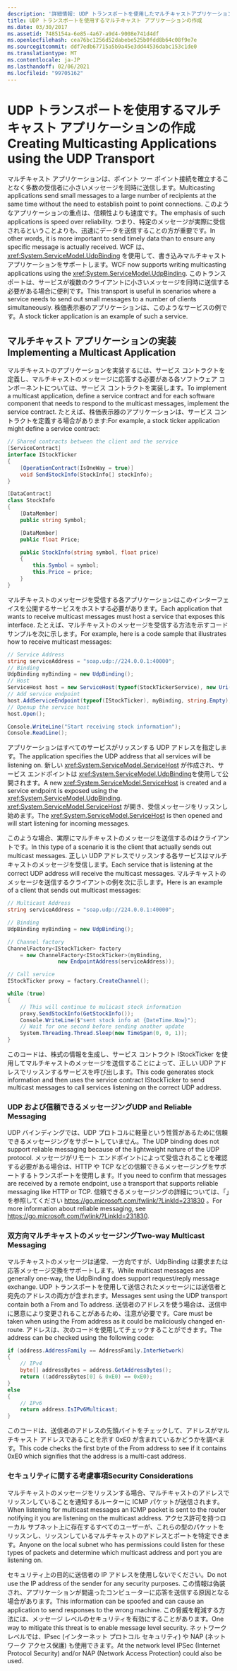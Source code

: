```yaml
---
description: '詳細情報: UDP トランスポートを使用したマルチキャストアプリケーションの作成'
title: UDP トランスポートを使用するマルチキャスト アプリケーションの作成
ms.date: 03/30/2017
ms.assetid: 7485154a-6e85-4a67-a9d4-9008e741d4df
ms.openlocfilehash: cea76bc1256d52dabebe525b0fdd8b64c08f9e7e
ms.sourcegitcommit: ddf7edb67715a5b9a45e3dd44536dabc153c1de0
ms.translationtype: MT
ms.contentlocale: ja-JP
ms.lasthandoff: 02/06/2021
ms.locfileid: "99705162"
---
```

# <a name="creating-multicasting-applications-using-the-udp-transport"></a><span data-ttu-id="0f53c-103">UDP トランスポートを使用するマルチキャスト アプリケーションの作成</span><span class="sxs-lookup"><span data-stu-id="0f53c-103">Creating Multicasting Applications using the UDP Transport</span></span>

<span data-ttu-id="0f53c-104">マルチキャスト アプリケーションは、ポイント ツー ポイント接続を確立することなく多数の受信者に小さいメッセージを同時に送信します。</span><span class="sxs-lookup"><span data-stu-id="0f53c-104">Multicasting applications send small messages to a large number of recipients at the same time without the need to establish point to point connections.</span></span> <span data-ttu-id="0f53c-105">このようなアプリケーションの重点は、信頼性よりも速度です。</span><span class="sxs-lookup"><span data-stu-id="0f53c-105">The emphasis of such applications is speed over reliability.</span></span> <span data-ttu-id="0f53c-106">つまり、特定のメッセージが実際に受信されるということよりも、迅速にデータを送信することの方が重要です。</span><span class="sxs-lookup"><span data-stu-id="0f53c-106">In other words, it is more important to send timely data than to ensure any specific message is actually received.</span></span> <span data-ttu-id="0f53c-107">WCF は、<xref:System.ServiceModel.UdpBinding> を使用して、書き込みマルチキャスト アプリケーションをサポートします。</span><span class="sxs-lookup"><span data-stu-id="0f53c-107">WCF now supports writing multicasting applications using the <xref:System.ServiceModel.UdpBinding>.</span></span> <span data-ttu-id="0f53c-108">このトランスポートは、サービスが複数のクライアントに小さいメッセージを同時に送信する必要がある場合に便利です。</span><span class="sxs-lookup"><span data-stu-id="0f53c-108">This transport is useful in scenarios where a service needs to send out small messages to a number of clients simultaneously.</span></span> <span data-ttu-id="0f53c-109">株価表示器のアプリケーションは、このようなサービスの例です。</span><span class="sxs-lookup"><span data-stu-id="0f53c-109">A stock ticker application is an example of such a service.</span></span>  
  
## <a name="implementing-a-multicast-application"></a><span data-ttu-id="0f53c-110">マルチキャスト アプリケーションの実装</span><span class="sxs-lookup"><span data-stu-id="0f53c-110">Implementing a Multicast Application</span></span>  

 <span data-ttu-id="0f53c-111">マルチキャストのアプリケーションを実装するには、サービス コントラクトを定義し、マルチキャストのメッセージに応答する必要がある各ソフトウェア コンポーネントについては、サービス コントラクトを実装します。</span><span class="sxs-lookup"><span data-stu-id="0f53c-111">To implement a multicast application, define a service contract and for each software component that needs to respond to the multicast messages, implement the service contract.</span></span> <span data-ttu-id="0f53c-112">たとえば、株価表示器のアプリケーションは、サービス コントラクトを定義する場合があります:</span><span class="sxs-lookup"><span data-stu-id="0f53c-112">For example, a stock ticker application might define a service contract:</span></span>  
  
```csharp
// Shared contracts between the client and the service  
[ServiceContract]
interface IStockTicker
{
    [OperationContract(IsOneWay = true)]
    void SendStockInfo(StockInfo[] stockInfo);
}

[DataContract]
class StockInfo
{
    [DataMember]
    public string Symbol;

    [DataMember]
    public float Price;

    public StockInfo(string symbol, float price)
    {
        this.Symbol = symbol;
        this.Price = price;
    }
}
```  
  
 <span data-ttu-id="0f53c-113">マルチキャストのメッセージを受信する各アプリケーションはこのインターフェイスを公開するサービスをホストする必要があります。</span><span class="sxs-lookup"><span data-stu-id="0f53c-113">Each application that wants to receive multicast messages must host a service that exposes this interface.</span></span>  <span data-ttu-id="0f53c-114">たとえば、マルチキャストのメッセージを受信する方法を示すコード サンプルを次に示します。</span><span class="sxs-lookup"><span data-stu-id="0f53c-114">For example, here is a code sample that illustrates how to receive multicast messages:</span></span>  
  
```csharp
// Service Address
string serviceAddress = "soap.udp://224.0.0.1:40000";
// Binding
UdpBinding myBinding = new UdpBinding();
// Host
ServiceHost host = new ServiceHost(typeof(StockTickerService), new Uri(serviceAddress));
// Add service endpoint
host.AddServiceEndpoint(typeof(IStockTicker), myBinding, string.Empty);
// Openup the service host
host.Open();

Console.WriteLine("Start receiving stock information");
Console.ReadLine();
```  
  
 <span data-ttu-id="0f53c-115">アプリケーションはすべてのサービスがリッスンする UDP アドレスを指定します。</span><span class="sxs-lookup"><span data-stu-id="0f53c-115">The application specifies the UDP address that all services will be listening on.</span></span> <span data-ttu-id="0f53c-116">新しい <xref:System.ServiceModel.ServiceHost> が作成され、サービス エンドポイントは <xref:System.ServiceModel.UdpBinding>を使用して公開されます。</span><span class="sxs-lookup"><span data-stu-id="0f53c-116">A new <xref:System.ServiceModel.ServiceHost> is created and a service endpoint is exposed using the <xref:System.ServiceModel.UdpBinding>.</span></span> <span data-ttu-id="0f53c-117"><xref:System.ServiceModel.ServiceHost> が開き、受信メッセージをリッスンし始めます。</span><span class="sxs-lookup"><span data-stu-id="0f53c-117">The <xref:System.ServiceModel.ServiceHost> is then opened and will start listening for incoming messages.</span></span>  
  
 <span data-ttu-id="0f53c-118">このような場合、実際にマルチキャストのメッセージを送信するのはクライアントです。</span><span class="sxs-lookup"><span data-stu-id="0f53c-118">In this type of a scenario it is the client that actually sends out multicast messages.</span></span> <span data-ttu-id="0f53c-119">正しい UDP アドレスでリッスンする各サービスはマルチキャストのメッセージを受信します。</span><span class="sxs-lookup"><span data-stu-id="0f53c-119">Each service that is listening at the correct UDP address will receive the multicast messages.</span></span> <span data-ttu-id="0f53c-120">マルチキャストのメッセージを送信するクライアントの例を次に示します。</span><span class="sxs-lookup"><span data-stu-id="0f53c-120">Here is an example of a client that sends out multicast messages:</span></span>  
  
```csharp
// Multicast Address
string serviceAddress = "soap.udp://224.0.0.1:40000";

// Binding
UdpBinding myBinding = new UdpBinding();

// Channel factory
ChannelFactory<IStockTicker> factory
    = new ChannelFactory<IStockTicker>(myBinding,
                new EndpointAddress(serviceAddress));

// Call service
IStockTicker proxy = factory.CreateChannel();

while (true)
{
    // This will continue to mulicast stock information
    proxy.SendStockInfo(GetStockInfo());
    Console.WriteLine($"sent stock info at {DateTime.Now}");
    // Wait for one second before sending another update
    System.Threading.Thread.Sleep(new TimeSpan(0, 0, 1));
}
```  
  
 <span data-ttu-id="0f53c-121">このコードは、株式の情報を生成し、サービス コントラクト IStockTicker を使用してマルチキャストのメッセージを送信することによって、正しい UDP アドレスでリッスンするサービスを呼び出します。</span><span class="sxs-lookup"><span data-stu-id="0f53c-121">This code generates stock information and then uses the service contract IStockTicker to send multicast messages to call services listening on the correct UDP address.</span></span>  
  
### <a name="udp-and-reliable-messaging"></a><span data-ttu-id="0f53c-122">UDP および信頼できるメッセージング</span><span class="sxs-lookup"><span data-stu-id="0f53c-122">UDP and Reliable Messaging</span></span>  

  <span data-ttu-id="0f53c-123">UDP バインディングでは、UDP プロトコルに軽量という性質があるために信頼できるメッセージングをサポートしていません。</span><span class="sxs-lookup"><span data-stu-id="0f53c-123">The UDP binding does not support reliable messaging because of the lightweight nature of the UDP protocol.</span></span> <span data-ttu-id="0f53c-124">メッセージがリモート エンドポイントによって受信されることを確認する必要がある場合は、HTTP や TCP などの信頼できるメッセージングをサポートするトランスポートを使用します。</span><span class="sxs-lookup"><span data-stu-id="0f53c-124">If you need to confirm that messages are received by a remote endpoint, use a transport that supports reliable messaging like  HTTP or TCP.</span></span> <span data-ttu-id="0f53c-125">信頼できるメッセージングの詳細については、「」を参照してください <https://go.microsoft.com/fwlink/?LinkId=231830> 。</span><span class="sxs-lookup"><span data-stu-id="0f53c-125">For more information about reliable messaging, see <https://go.microsoft.com/fwlink/?LinkId=231830>.</span></span>  
  
### <a name="two-way-multicast-messaging"></a><span data-ttu-id="0f53c-126">双方向マルチキャストのメッセージング</span><span class="sxs-lookup"><span data-stu-id="0f53c-126">Two-way Multicast Messaging</span></span>  

 <span data-ttu-id="0f53c-127">マルチキャストのメッセージは通常、一方向ですが、UdpBinding は要求または応答メッセージ交換をサポートします。</span><span class="sxs-lookup"><span data-stu-id="0f53c-127">While multicast messages are generally one-way, the UdpBinding does support request/reply message exchange.</span></span> <span data-ttu-id="0f53c-128">UDP トランスポートを使用して送信されたメッセージには送信者と宛先のアドレスの両方が含まれます。</span><span class="sxs-lookup"><span data-stu-id="0f53c-128">Messages sent using the UDP transport contain both a From and To address.</span></span> <span data-ttu-id="0f53c-129">送信者のアドレスを使う場合は、送信中に悪意により変更されることがあるため、注意が必要です。</span><span class="sxs-lookup"><span data-stu-id="0f53c-129">Care must be taken when using the From address as it could be maliciously changed en-route.</span></span>  <span data-ttu-id="0f53c-130">アドレスは、次のコードを使用してチェックすることができます。</span><span class="sxs-lookup"><span data-stu-id="0f53c-130">The address can be checked using the following code:</span></span>  
  
```csharp
if (address.AddressFamily == AddressFamily.InterNetwork)
{
    // IPv4
    byte[] addressBytes = address.GetAddressBytes();
    return ((addressBytes[0] & 0xE0) == 0xE0);
}
else
{
    // IPv6
    return address.IsIPv6Multicast;
}
```  
  
 <span data-ttu-id="0f53c-131">このコードは、送信者のアドレスの先頭バイトをチェックして、アドレスがマルチキャスト アドレスであることを示す 0xE0 が含まれているかどうかを調べます。</span><span class="sxs-lookup"><span data-stu-id="0f53c-131">This code checks the first byte of the From address to see if it contains 0xE0 which signifies that the address is a multi-cast address.</span></span>  
  
### <a name="security-considerations"></a><span data-ttu-id="0f53c-132">セキュリティに関する考慮事項</span><span class="sxs-lookup"><span data-stu-id="0f53c-132">Security Considerations</span></span>  

 <span data-ttu-id="0f53c-133">マルチキャストのメッセージをリッスンする場合、マルチキャストのアドレスでリッスンしていることを通知するルーターに ICMP パケットが送信されます。</span><span class="sxs-lookup"><span data-stu-id="0f53c-133">When listening for multicast messages an ICMP packet is sent to the router notifying it you are listening on the multicast address.</span></span> <span data-ttu-id="0f53c-134">アクセス許可を持つローカル サブネット上に存在するすべてのユーザーが、これらの型のパケットをリッスンし、リッスンしているマルチキャストのアドレスとポートを特定できます。</span><span class="sxs-lookup"><span data-stu-id="0f53c-134">Anyone on the local subnet who has permissions could listen for these types of packets and determine which multicast address and port you are listening on.</span></span>  
  
 <span data-ttu-id="0f53c-135">セキュリティ上の目的に送信者の IP アドレスを使用しないでください。</span><span class="sxs-lookup"><span data-stu-id="0f53c-135">Do not use the IP address of the sender for any security purposes.</span></span> <span data-ttu-id="0f53c-136">この情報は偽装され、アプリケーションが間違ったコンピューターに応答を送信する原因となる場合があります。</span><span class="sxs-lookup"><span data-stu-id="0f53c-136">This information can be spoofed and can cause an application to send responses to the wrong machine.</span></span> <span data-ttu-id="0f53c-137">この脅威を軽減する方法には、メッセージ レベルのセキュリティを有効にすることがあります。</span><span class="sxs-lookup"><span data-stu-id="0f53c-137">One way to mitigate this threat is to enable message level security.</span></span> <span data-ttu-id="0f53c-138">ネットワーク レベルでは、IPsec (インターネット プロトコル セキュリティ) や NAP (ネットワーク アクセス保護) も使用できます。</span><span class="sxs-lookup"><span data-stu-id="0f53c-138">At the network level IPSec  (Internet Protocol Security) and/or NAP (Network Access Protection) could also be used.</span></span>
